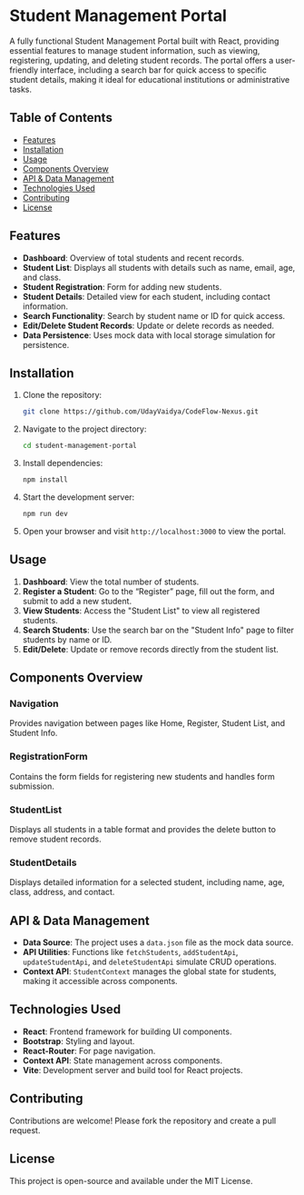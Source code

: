 # Student Management Portal

A fully functional Student Management Portal built with React, providing essential features to manage student information, such as viewing, registering, updating, and deleting student records. The portal offers a user-friendly interface, including a search bar for quick access to specific student details, making it ideal for educational institutions or administrative tasks.

## Table of Contents
- [Features](#features)
- [Installation](#installation)
- [Usage](#usage)
- [Components Overview](#components-overview)
- [API & Data Management](#api--data-management)
- [Technologies Used](#technologies-used)
- [Contributing](#contributing)
- [License](#license)

## Features
- **Dashboard**: Overview of total students and recent records.
- **Student List**: Displays all students with details such as name, email, age, and class.
- **Student Registration**: Form for adding new students.
- **Student Details**: Detailed view for each student, including contact information.
- **Search Functionality**: Search by student name or ID for quick access.
- **Edit/Delete Student Records**: Update or delete records as needed.
- **Data Persistence**: Uses mock data with local storage simulation for persistence.

## Installation
1. Clone the repository:
    ```bash
    git clone https://github.com/UdayVaidya/CodeFlow-Nexus.git
    ```
2. Navigate to the project directory:
    ```bash
    cd student-management-portal
    ```
3. Install dependencies:
    ```bash
    npm install
    ```
4. Start the development server:
    ```bash
    npm run dev
    ```
5. Open your browser and visit `http://localhost:3000` to view the portal.

## Usage
1. **Dashboard**: View the total number of students.
2. **Register a Student**: Go to the “Register” page, fill out the form, and submit to add a new student.
3. **View Students**: Access the "Student List" to view all registered students.
4. **Search Students**: Use the search bar on the "Student Info" page to filter students by name or ID.
5. **Edit/Delete**: Update or remove records directly from the student list.


## Components Overview

### Navigation
Provides navigation between pages like Home, Register, Student List, and Student Info.

### RegistrationForm
Contains the form fields for registering new students and handles form submission.

### StudentList
Displays all students in a table format and provides the delete button to remove student records.

### StudentDetails
Displays detailed information for a selected student, including name, age, class, address, and contact.

## API & Data Management

- **Data Source**: The project uses a `data.json` file as the mock data source.
- **API Utilities**: Functions like `fetchStudents`, `addStudentApi`, `updateStudentApi`, and `deleteStudentApi` simulate CRUD operations.
- **Context API**: `StudentContext` manages the global state for students, making it accessible across components.

## Technologies Used
- **React**: Frontend framework for building UI components.
- **Bootstrap**: Styling and layout.
- **React-Router**: For page navigation.
- **Context API**: State management across components.
- **Vite**: Development server and build tool for React projects.

## Contributing
Contributions are welcome! Please fork the repository and create a pull request.

## License
This project is open-source and available under the MIT License.
